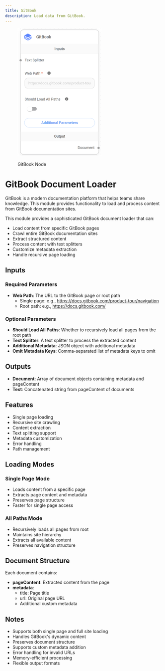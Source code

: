 ```yaml
---
title: GitBook
description: Load data from GitBook.
---
```



<figure><img src="/assets/image (74).png" alt="" width="270"><figcaption><p>GitBook Node</p></figcaption></figure>

# GitBook Document Loader

GitBook is a modern documentation platform that helps teams share knowledge. This module provides functionality to load and process content from GitBook documentation sites.

This module provides a sophisticated GitBook document loader that can:
- Load content from specific GitBook pages
- Crawl entire GitBook documentation sites
- Extract structured content
- Process content with text splitters
- Customize metadata extraction
- Handle recursive page loading

## Inputs

### Required Parameters
- **Web Path**: The URL to the GitBook page or root path
  - Single page: e.g., https://docs.gitbook.com/product-tour/navigation
  - Root path: e.g., https://docs.gitbook.com/

### Optional Parameters
- **Should Load All Paths**: Whether to recursively load all pages from the root path
- **Text Splitter**: A text splitter to process the extracted content
- **Additional Metadata**: JSON object with additional metadata
- **Omit Metadata Keys**: Comma-separated list of metadata keys to omit

## Outputs

- **Document**: Array of document objects containing metadata and pageContent
- **Text**: Concatenated string from pageContent of documents

## Features
- Single page loading
- Recursive site crawling
- Content extraction
- Text splitting support
- Metadata customization
- Error handling
- Path management

## Loading Modes

### Single Page Mode
- Loads content from a specific page
- Extracts page content and metadata
- Preserves page structure
- Faster for single page access

### All Paths Mode
- Recursively loads all pages from root
- Maintains site hierarchy
- Extracts all available content
- Preserves navigation structure

## Document Structure
Each document contains:
- **pageContent**: Extracted content from the page
- **metadata**:
  - title: Page title
  - url: Original page URL
  - Additional custom metadata

## Notes
- Supports both single page and full site loading
- Handles GitBook's dynamic content
- Preserves document structure
- Supports custom metadata addition
- Error handling for invalid URLs
- Memory-efficient processing
- Flexible output formats
